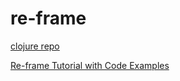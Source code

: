 # re-frame

[clojure repo](https://github.com/joefrance/clojure)

[Re-frame Tutorial with Code Examples](https://purelyfunctional.tv/guide/re-frame-building-blocks/)